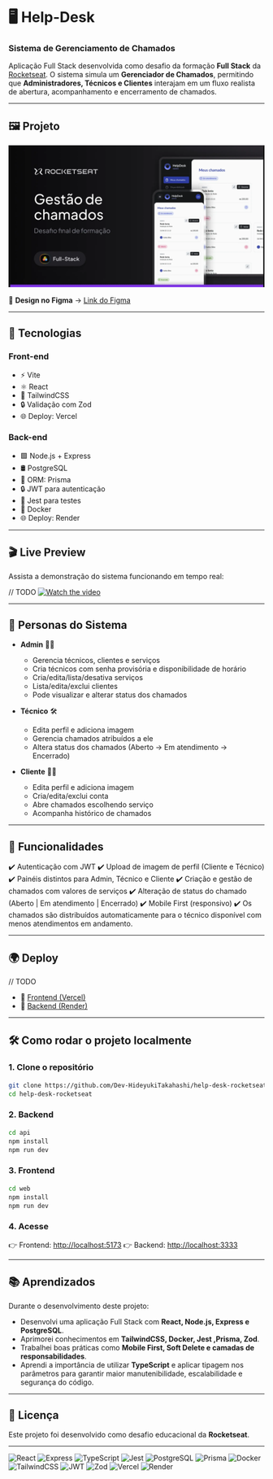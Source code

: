 # 🖥️ Help-Desk

### Sistema de Gerenciamento de Chamados

Aplicação Full Stack desenvolvida como desafio da formação **Full Stack** da [Rocketseat](https://www.rocketseat.com.br/).
O sistema simula um **Gerenciador de Chamados**, permitindo que **Administradores, Técnicos e Clientes** interajam em um fluxo realista de abertura, acompanhamento e encerramento de chamados.

---

## 🖼 Projeto

![Preview do Projeto](resources/preview.png)

🎨 **Design no Figma** → [Link do Figma](https://www.figma.com/community/file/1506654636739959765/plataforma-de-chamados)

---

## 🚀 Tecnologias

### **Front-end**

- ⚡ Vite
- ⚛️ React
- 🎨 TailwindCSS
- 🔒 Validação com Zod
- 🌐 Deploy: Vercel

### **Back-end**

- 🟩 Node.js + Express
- 🛢 PostgreSQL
- 🔗 ORM: Prisma
- 🔒 JWT para autenticação
- 🧪 Jest para testes
- 🐳 Docker
- 🌐 Deploy: Render

---

## 🎬 Live Preview

Assista a demonstração do sistema funcionando em tempo real:

// TODO
[![Watch the video](https://img.shields.io/badge/YouTube-Live%20Preview-red?style=for-the-badge&logo=youtube&logoColor=white)](https://www.youtube.com/watch?v=SEU_VIDEO_AQUI)

---

## 👥 Personas do Sistema

- **Admin** 👩‍💼

  - Gerencia técnicos, clientes e serviços
  - Cria técnicos com senha provisória e disponibilidade de horário
  - Cria/edita/lista/desativa serviços
  - Lista/edita/exclui clientes
  - Pode visualizar e alterar status dos chamados

- **Técnico** 🛠

  - Edita perfil e adiciona imagem
  - Gerencia chamados atribuídos a ele
  - Altera status dos chamados (Aberto → Em atendimento → Encerrado)

- **Cliente** 🙋‍♂️

  - Edita perfil e adiciona imagem
  - Cria/edita/exclui conta
  - Abre chamados escolhendo serviço
  - Acompanha histórico de chamados

---

## 📌 Funcionalidades

✔️ Autenticação com JWT
✔️ Upload de imagem de perfil (Cliente e Técnico)
✔️ Painéis distintos para Admin, Técnico e Cliente
✔️ Criação e gestão de chamados com valores de serviços
✔️ Alteração de status do chamado (Aberto | Em atendimento | Encerrado)
✔️ Mobile First (responsivo)
✔️ Os chamados são distribuídos automaticamente para o técnico disponível com menos atendimentos em andamento.

---

## 🌍 Deploy

// TODO

- 🔗 [Frontend (Vercel)](https://seu-front.vercel.app)
- 🔗 [Backend (Render)](https://seu-back.onrender.com)

---

## 🛠 Como rodar o projeto localmente

### 1. Clone o repositório

```bash
git clone https://github.com/Dev-HideyukiTakahashi/help-desk-rocketseat.git
cd help-desk-rocketseat
```

### 2. Backend

```bash
cd api
npm install
npm run dev
```

### 3. Frontend

```bash
cd web
npm install
npm run dev
```

### 4. Acesse

👉 Frontend: [http://localhost:5173](http://localhost:5173)
👉 Backend: [http://localhost:3333](http://localhost:3333)

---

## 📚 Aprendizados

Durante o desenvolvimento deste projeto:

- Desenvolvi uma aplicação Full Stack com **React, Node.js, Express e PostgreSQL**.
- Aprimorei conhecimentos em **TailwindCSS, Docker, Jest ,Prisma, Zod**.
- Trabalhei boas práticas como **Mobile First, Soft Delete e camadas de responsabilidades**.
- Aprendi a importância de utilizar **TypeScript** e aplicar tipagem nos parâmetros para garantir maior manutenibilidade, escalabilidade e segurança do código.

---

## 📄 Licença

Este projeto foi desenvolvido como desafio educacional da **Rocketseat**.

---
![React](https://img.shields.io/badge/React-20232A?style=for-the-badge&logo=react&logoColor=61DAFB) 
![Express](https://img.shields.io/badge/Express-000000?style=for-the-badge&logo=express&logoColor=white) 
![TypeScript](https://img.shields.io/badge/TypeScript-3178C6?style=for-the-badge&logo=typescript&logoColor=white) 
![Jest](https://img.shields.io/badge/Jest-C21325?style=for-the-badge&logo=jest&logoColor=white) 
![PostgreSQL](https://img.shields.io/badge/PostgreSQL-4169E1?style=for-the-badge&logo=postgresql&logoColor=white) 
![Prisma](https://img.shields.io/badge/Prisma-2D3748?style=for-the-badge&logo=prisma&logoColor=white) 
![Docker](https://img.shields.io/badge/Docker-2496ED?style=for-the-badge&logo=docker&logoColor=white) 
![TailwindCSS](https://img.shields.io/badge/TailwindCSS-38B2AC?style=for-the-badge&logo=tailwind-css&logoColor=white) 
![JWT](https://img.shields.io/badge/JWT-000000?style=for-the-badge&logo=jsonwebtokens&logoColor=white) 
![Zod](https://img.shields.io/badge/Zod-3068B7?style=for-the-badge&logo=zod&logoColor=white) 
![Vercel](https://img.shields.io/badge/Frontend-Vercel-black?style=for-the-badge&logo=vercel) 
![Render](https://img.shields.io/badge/Backend-Render-46E3B7?style=for-the-badge&logo=render&logoColor=black)
